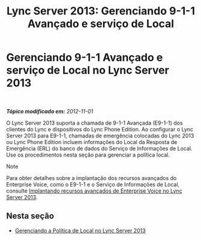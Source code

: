 ﻿---
title: 'Lync Server 2013: Gerenciando 9-1-1 Avançado e serviço de Local'
TOCTitle: Gerenciando 9-1-1 Avançado e serviço de Local
ms:assetid: 307c5aeb-9917-46a2-a95d-de30dea27beb
ms:mtpsurl: https://technet.microsoft.com/pt-br/library/JJ688012(v=OCS.15)
ms:contentKeyID: 49886159
ms.date: 05/19/2016
mtps_version: v=OCS.15
ms.translationtype: HT
---

# Gerenciando 9-1-1 Avançado e serviço de Local no Lync Server 2013

 

_**Tópico modificado em:** 2012-11-01_

O Lync Server 2013 suporta a chamada de 9-1-1 Avançada (E9-1-1) dos clientes do Lync e dispositivos do Lync Phone Edition. Ao configurar o Lync Server 2013 para E9-1-1, chamadas de emergência colocadas do Lync 2013 ou Lync Phone Edition incluem informações do Local da Resposta de Emergência (ERL) do banco de dados do Serviço de Informações de Local. Use os procedimentos nesta seção para gerenciar a política local.

> [!NOTE]  
> Para obter detalhes sobre a implantação dos recursos avançados do Enterprise Voice, como o E9-1-1 e o Serviço de Informações de Local, consulte <a href="lync-server-2013-deploying-advanced-enterprise-voice-features.md">Implantando recursos avançados de Enterprise Voice no Lync Server 2013</a>.

## Nesta seção

  - [Gerenciando a Política de Local no Lync Server 2013](lync-server-2013-managing-location-policy.md)

